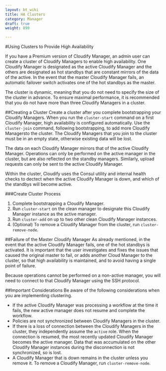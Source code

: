 ---layout: bt_wikititle: HA Clusterscategory: Managerdraft: trueweight: 899---#Using Clusters to Provide High AvailabilityIf you have a Premium version of Cloudify Manager, an admin user can create a cluster of Cloudify Managers to enable high availability. One Cloudify Manager is designated as the active Cloudify Manager and the others are designated as hot standbys that are constant mirrors of the data of the active. In the event that the master Cloudify Manager fails, an automatic failover switch activates one of the hot standbys as the master.The cluster is dynamic, meaning that you do not need to specify the size of the cluster in advance. To ensure maximal performance, it is recommended that you do not have more than three Cloudify Managers in a cluster.##Creating a ClusterCreate a cluster after you complete bootstrapping your Cloudify Managers. When you run the `cluster-start` command on a first Cloudify Manager, high availability is configured automatically. Use the `cluster-join` command, following bootstrapping, to add more Cloudify Managersto the cluster. The Cloudify Managers that you join to the cluster must be in an empty state, otherwise existing data will be lost. The data on each Cloudify Manager mirrors that of the active Cloudify Manager. Operations can only be performed on the active manager in the cluster, but are also reflected on the standby managers. Similarly, upload requests can only be sent to the active Cloudify Manager.Within the cluster, Cloudify uses the Consul utility and internal health checks to dectect when the active Cloudify Manager is down, and which of the standbys will become active.###Create Cluster Process1. Complete bootstrapping a Cloudify Manager.2. Run `cluster-start` on the clean manager to designate this Cloudify Manager instance as the active manager.3. Run `cluster-add` on up to two other clean Cloudify Manager instances.4. (Optional) To remove a Cloudify Manager from the cluster, run `cluster-remove-node`.##Failure of the Master Cloudify ManagerAs already mentioned, in the event that the active Cloudify Manager fails, one of the hot standbys is activated. It is important that the user investigates and fixes the issues that caused the original master to fail, or adds another Cloud Manager to the cluster, so that high availability is maintained, and to avoid having a single point of failure.Because operations cannot be performed on a non-active manager, you will need to connect to that Cloudify Manager using the SSH protocol.##Important ConsiderationsBe aware of the following considerations when you are implementing clustering.* If the active Cloudify Manager was processing a workflow at the time it fails, the new active manager does not resume and complete the workflow.* Policies are not synchronized between Cloudify Managers in the cluster.* If there is a loss of connection between the Cloudify Managers in the cluster, they independently assume the `active` role. When the connection is resumed, the most recently updated Cloudify Manager becomes the active manager. Data that was accumulated on the other Cloudify Manager instances during the disconnection is not synchronized, so is lost. * A Cloudify Manager that is down remains in the cluster unless you remove it. To remove a Cloudify Manager, run `cluster-remove-node`.